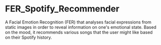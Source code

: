 # FER_Spotify_Recommender
A Facial Emotion Recognition (FER) that analyses facial expressions from static images in order to reveal information on one's emotional state. Based on the mood, it recommends various songs that the user might like based on their Spotify history.
